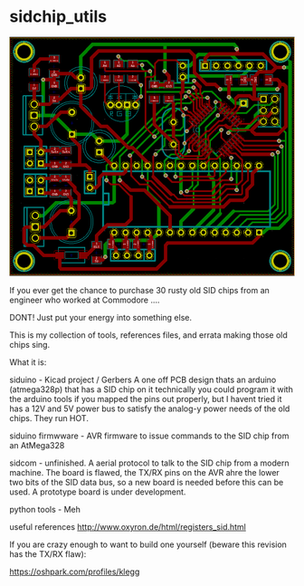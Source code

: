 # sidchip_utils

![alt text](https://raw.githubusercontent.com/keithlegg/sidchip_utils/main/images/sidthing.png) 


If you ever get the chance to purchase 30 rusty old SID chips from an engineer who worked at Commodore .... 

DONT! Just put your energy into something else.  




This is my collection of tools, references files, and errata making those old chips sing.

What it is:

siduino - Kicad project / Gerbers 
          A one off PCB design thats an arduino (atmega328p) that has a SID chip on it 
          technically you could program it with the arduino tools if you mapped the pins out properly, but I havent tried
          it has a 12V and 5V power bus to satisfy the analog-y power needs of the old chips. They run HOT. 

siduino firmwware - AVR firmware to issue commands to the SID chip from an AtMega328

sidcom            - unfinished. A aerial protocol to talk to the SID chip from a modern machine. The board is flawed, the TX/RX
                    pins on the AVR ahre the lower two bits of the SID data bus, so a new board is needed before this can be used. A prototype board is under development. 


python tools      - Meh 



useful references 
      http://www.oxyron.de/html/registers_sid.html
  


If you are crazy enough to want to build one yourself (beware this revision has the TX/RX flaw): 

https://oshpark.com/profiles/klegg

